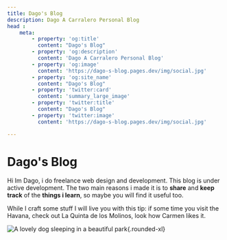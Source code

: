 ```yaml
---
title: Dago's Blog
description: Dago A Carralero Personal Blog
head : 
    meta: 
        - property: 'og:title'
          content: "Dago's Blog"
        - property: 'og:description'
          content: 'Dago A Carralero Personal Blog'
        - property: 'og:image'
          content: 'https://dago-s-blog.pages.dev/img/social.jpg'
        - property: 'og:site_name'
          content: "Dago's Blog"
        - property: 'twitter:card'
          content: 'summary_large_image'
        - property: 'twitter:title'
          content: "Dago's Blog"
        - property: 'twitter:image'
          content: 'https://dago-s-blog.pages.dev/img/social.jpg'

---
```



# Dago's Blog

Hi Im Dago, i do freelance web design and development. This blog is under active development. The two main reasons i made it is to **share** and **keep track** of the **things i learn**, so maybe you will find it useful too.

While I craft some stuff I will live you with this tip: if some time you visit the Havana, check out La Quinta de los Molinos, look how Carmen likes it.

![A lovely dog sleeping in a beautiful park](/img/carmen-en-la-quinta.jpeg){.rounded-xl}

